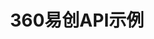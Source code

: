 ﻿---
id: 1770
title: "360易创API示例"
weight: 1770
version: "16.0.3"
updateTime: "2023-09-13T11:41:12"
debName: "http://113.24.212.22:8090/upload/file/electron360-api-demos_16.0.3_loongarch64.deb"
debSize: "74.8MB"
command: "electron360-api-demos %U"
compatibility: 3
---